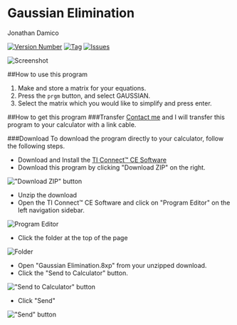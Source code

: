 Gaussian Elimination
====================
Jonathan Damico


[![Version Number](https://img.shields.io/github/release/jononon/GaussianElimination.svg)](https://github.com/jononon/GaussianElimination.svg)
[![Tag](https://img.shields.io/github/tag/jononon/GaussianElimination.svg)](https://github.com/jononon/GaussianElimination.svg)
[![Issues](https://img.shields.io/github/issues/jononon/GaussianElimination.svg)](https://github.com/jononon/GaussianElimination.svg)

![Screenshot](http://puu.sh/nbX4n/2ef9b71e9c.png)

##How to use this program
1. Make and store a matrix for your equations.
2. Press the `prgm` button, and select GAUSSIAN.
3. Select the matrix which you would like to simplify and press enter.


##How to get this program
###Transfer
[Contact me](http://jonathandamico.me/contact) and I will transfer this program to your calculator with a link cable.

###Download
To download the program directly to your calculator, follow the following steps.

* Download and Install the [TI Connect™ CE Software](https://education.ti.com/en/us/products/computer_software/connectivity-software/ti-connect-ce-software/tabs/overview)
* Download this program by clicking "Download ZIP" on the right.

!["Download ZIP" button](http://puu.sh/jWRgp/4a6940d1d3.png)
* Unzip the download
* Open the TI Connect™ CE Software and click on "Program Editor" on the left navigation sidebar.

![Program Editor](http://puu.sh/jWRl7/bbc01ee758.png)

* Click the folder at the top of the page

![Folder](http://puu.sh/jWRm5/4937683a3d.png)

* Open "Gaussian Elimination.8xp" from your unzipped download.
* Click the "Send to Calculator" button.

!["Send to Calculator" button](http://puu.sh/jWR4B/4dab64d0d3.png)

* Click "Send"

!["Send" button](http://puu.sh/jWR8y/42e05b3f18.png)
